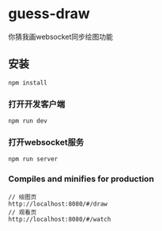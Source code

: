 # guess-draw
你猜我画websocket同步绘图功能
## 安装
```
npm install
```

### 打开开发客户端
```
npm run dev
```

### 打开websocket服务
```
npm run server
```

### Compiles and minifies for production
```
// 绘图页
http://localhost:8080/#/draw
// 观看页
http://localhost:8080/#/watch
```
